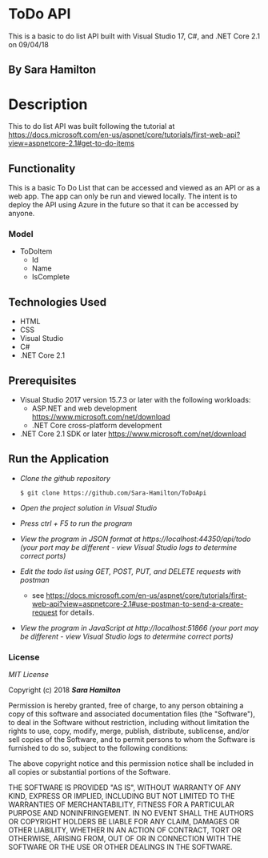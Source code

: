 # ToDo API

This is a basic to do list API built with Visual Studio 17, C#, and .NET Core 2.1 on 09/04/18

## By Sara Hamilton

# Description
This to do list API was built following the tutorial at https://docs.microsoft.com/en-us/aspnet/core/tutorials/first-web-api?view=aspnetcore-2.1#get-to-do-items

## Functionality
This is a basic To Do List that can be accessed and viewed as an API or as a web app.  The app can only be run and viewed locally.  The intent is to deploy the API using Azure in the future so that it can be accessed by anyone.

### Model
* ToDoItem
  * Id
  * Name
  * IsComplete

## Technologies Used
* HTML
* CSS
* Visual Studio
* C#
* .NET Core 2.1

## Prerequisites

* Visual Studio 2017 version 15.7.3 or later with the following workloads:
	* ASP.NET and web development https://www.microsoft.com/net/download
	* .NET Core cross-platform development
* .NET Core 2.1 SDK or later https://www.microsoft.com/net/download

## Run the Application

* _Clone the github repository_
  ```
  $ git clone https://github.com/Sara-Hamilton/ToDoApi
  ```
* _Open the project solution in Visual Studio_

* _Press ctrl + F5 to run the program_

* _View the program in JSON format at https://localhost:44350/api/todo (your port may be different - view Visual Studio logs to determine correct ports)_

* _Edit the todo list using GET, POST, PUT, and DELETE requests with postman_
  * see https://docs.microsoft.com/en-us/aspnet/core/tutorials/first-web-api?view=aspnetcore-2.1#use-postman-to-send-a-create-request for details.

* _View the program in JavaScript at http://localhost:51866 (your port may be different - view Visual Studio logs to determine correct ports)_


### License

*MIT License*

Copyright (c) 2018 **_Sara Hamilton_**

Permission is hereby granted, free of charge, to any person obtaining a copy
of this software and associated documentation files (the "Software"), to deal
in the Software without restriction, including without limitation the rights
to use, copy, modify, merge, publish, distribute, sublicense, and/or sell
copies of the Software, and to permit persons to whom the Software is
furnished to do so, subject to the following conditions:

The above copyright notice and this permission notice shall be included in all
copies or substantial portions of the Software.

THE SOFTWARE IS PROVIDED "AS IS", WITHOUT WARRANTY OF ANY KIND, EXPRESS OR
IMPLIED, INCLUDING BUT NOT LIMITED TO THE WARRANTIES OF MERCHANTABILITY,
FITNESS FOR A PARTICULAR PURPOSE AND NONINFRINGEMENT. IN NO EVENT SHALL THE
AUTHORS OR COPYRIGHT HOLDERS BE LIABLE FOR ANY CLAIM, DAMAGES OR OTHER
LIABILITY, WHETHER IN AN ACTION OF CONTRACT, TORT OR OTHERWISE, ARISING FROM,
OUT OF OR IN CONNECTION WITH THE SOFTWARE OR THE USE OR OTHER DEALINGS IN THE
SOFTWARE.
